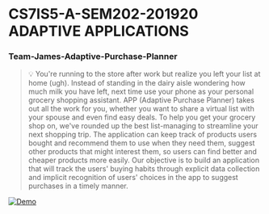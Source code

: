 # CS7IS5-A-SEM202-201920 ADAPTIVE APPLICATIONS

### Team-James-Adaptive-Purchase-Planner

> :bulb: You're running to the store after work but realize you left your list at home (ugh). Instead of standing in the dairy aisle wondering how much milk you have left, next time use your phone as your personal grocery shopping assistant. APP (Adaptive Purchase Planner) takes out all the work for you, whether you want to share a virtual list with your spouse and even find easy deals. To help you get your grocery shop on, we've rounded up the best list-managing to streamline your next shopping trip.
The application can keep track of products users bought and recommend them to use when they need them, suggest other products that might interest them, so users can find better and cheaper products more easily.
Our objective is to build an application that will track the users' buying habits through explicit data collection and implicit recognition of users' choices in the app to suggest purchases in a timely manner.


[![Demo](https://github.com/rohan-tcd/Team-James-Adaptive-Purchase-Planner/blob/refactored_django_to_flask/ui/demo.png)](https://drive.google.com/file/d/10831LwLYQaKu__veePYLC_cGlartAUS2/view "James APP - Click to Watch!")
